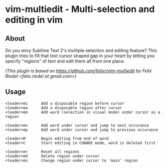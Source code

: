 # vim-multiedit - Multi-selection and editing in vim

## About

Do you envy Sublime Text 2's multiple selection and editing feature? This plugin
tries to fill that text cursor shaped gap in your heart by letting you
specify "regions" of text and edit them all from one place.

*(This plugin is based on https://github.com/felixr/vim-multiedit by Felix
Riedel <felix.riedel at gmail.com>)*

## Usage

    <leader>mi      Add a disposable region before cursor
    <leader>ma      Add a disposable region after cursor
    <leader>mm      Add word (selection in visual mode) under cursor as a region

    <leader>mn      Add word under cursor and jump to next occurance
    <leader>mp      Add word under cursor and jump to previous occurance

    <leader>M       Begin editing from end of word
    <leader>C       Start editing in CHANGE mode, word is deleted first

    <leader>mr      Reset all regions
    <leader>md      Delete region under cursor
    <leader>ms      Change region under cursor to 'main' region
